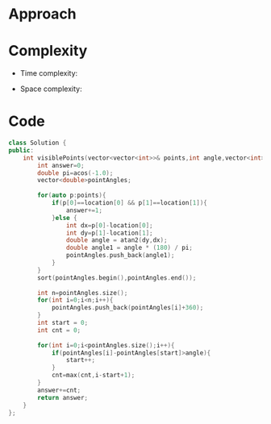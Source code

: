 # Approach
<!-- Describe your approach to solving the problem. -->

# Complexity
- Time complexity:
<!-- Add your time complexity here, e.g. $$O(n)$$ -->

- Space complexity:
<!-- Add your space complexity here, e.g. $$O(n)$$ -->

# Code
```cpp []
class Solution {
public:
    int visiblePoints(vector<vector<int>>& points,int angle,vector<int>& location){
        int answer=0;
        double pi=acos(-1.0);
        vector<double>pointAngles;
        
        for(auto p:points){
            if(p[0]==location[0] && p[1]==location[1]){
                answer+=1;
            }else {
                int dx=p[0]-location[0];
                int dy=p[1]-location[1];
                double angle = atan2(dy,dx); 
                double angle1 = angle * (180) / pi;
                pointAngles.push_back(angle1);
            }
        }
        sort(pointAngles.begin(),pointAngles.end());
        
        int n=pointAngles.size();
        for(int i=0;i<n;i++){
            pointAngles.push_back(pointAngles[i]+360);
        }
        int start = 0;
        int cnt = 0;
        
        for(int i=0;i<pointAngles.size();i++){
            if(pointAngles[i]-pointAngles[start]>angle){
                start++;
            }
            cnt=max(cnt,i-start+1);
        }
        answer+=cnt;
        return answer;
    }
};
```
